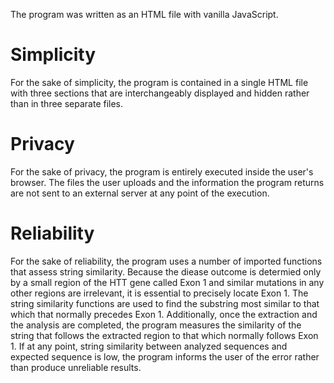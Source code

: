 The program was written as an HTML file with vanilla JavaScript. 

# Simplicity

For the sake of simplicity, the program is contained in a single HTML file with three sections that are interchangeably displayed and hidden rather than in three separate files.

# Privacy

For the sake of privacy, the program is entirely executed inside the user's browser. The files the user uploads and the information the program returns are not sent to an external server at any point of the execution. 

# Reliability 

For the sake of reliability, the program uses a number of imported functions that assess string similarity. Because the diease outcome is determied only by a small region of the HTT gene called Exon 1 and similar mutations in any other regions are irrelevant, it is essential to precisely locate Exon 1. The string similarity functions are used to find the substring most similar to that which that normally precedes Exon 1. Additionally, once the extraction and the analysis are completed, the program measures the similarity of the string that follows the extracted region to that which normally follows Exon 1. If at any point, string similarity between analyzed sequences and expected sequence is low, the program informs the user of the error rather than produce unreliable results.


